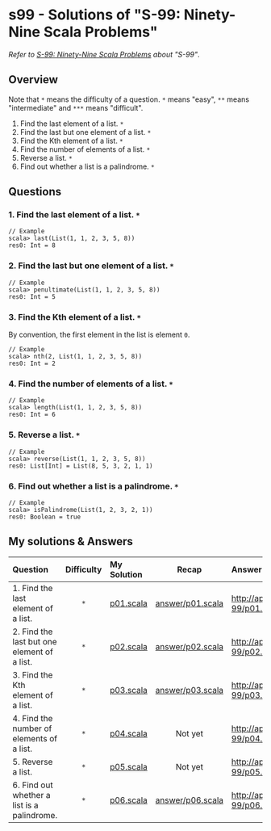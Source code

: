 # s99 - Solutions of "S-99: Ninety-Nine Scala Problems"
*Refer to [S-99: Ninety-Nine Scala Problems](http://aperiodic.net/phil/scala/s-99/) about "S-99"*.

## Overview
Note that `*` means the difficulty of a question. `*` means "easy", `**` means "intermediate" and `***` means "difficult".  

1. Find the last element of a list. `*`
2. Find the last but one element of a list. `*`
3. Find the Kth element of a list. `*`
4. Find the number of elements of a list. `*`
5. Reverse a list. `*`
6. Find out whether a list is a palindrome. `*`

## Questions 
### 1. Find the last element of a list. `*`

```
// Example
scala> last(List(1, 1, 2, 3, 5, 8))
res0: Int = 8
```

### 2. Find the last but one element of a list. `*`
```
// Example
scala> penultimate(List(1, 1, 2, 3, 5, 8))
res0: Int = 5
```

### 3. Find the Kth element of a list. `*`
By convention, the first element in the list is element `0`.

```
// Example
scala> nth(2, List(1, 1, 2, 3, 5, 8))
res0: Int = 2
```

### 4. Find the number of elements of a list. `*`

```
// Example
scala> length(List(1, 1, 2, 3, 5, 8))
res0: Int = 6
```

### 5. Reverse a list. `*`

```
// Example
scala> reverse(List(1, 1, 2, 3, 5, 8))
res0: List[Int] = List(8, 5, 3, 2, 1, 1)
```

### 6. Find out whether a list is a palindrome. `*`

```
// Example
scala> isPalindrome(List(1, 2, 3, 2, 1))
res0: Boolean = true
```

## My solutions & Answers

| Question | Difficulty | My Solution | Recap | Answer |
|:-|:-:|:-|:-:|:-|
| 1. Find the last element of a list. | `*` | [p01.scala](https://github.com/tomtongue/s99/blob/main/src/main/scala/myanswer/p01.scala) | [answer/p01.scala](https://github.com/tomtongue/s99/blob/main/src/main/scala/answer/p01.sc) | http://aperiodic.net/phil/scala/s-99/p01.scala |
| 2. Find the last but one element of a list. | `*` | [p02.scala](https://github.com/tomtongue/s99/blob/main/src/main/scala/myanswer/p02.scala) | [answer/p02.scala](https://github.com/tomtongue/s99/blob/main/src/main/scala/answer/p02.sc) | http://aperiodic.net/phil/scala/s-99/p02.scala |
| 3. Find the Kth element of a list. | `*` | [p03.scala](https://github.com/tomtongue/s99/blob/main/src/main/scala/myanswer/p03.scala) | [answer/p03.scala](https://github.com/tomtongue/s99/blob/main/src/main/scala/answer/p03.sc) | http://aperiodic.net/phil/scala/s-99/p03.scala |
| 4. Find the number of elements of a list. | `*` | [p04.scala](https://github.com/tomtongue/s99/blob/main/src/main/scala/myanswer/p04.scala) | Not yet | http://aperiodic.net/phil/scala/s-99/p04.scala |
| 5. Reverse a list. | `*` | [p05.scala](https://github.com/tomtongue/s99/blob/main/src/main/scala/myanswer/p05.scala) | Not yet | http://aperiodic.net/phil/scala/s-99/p05.scala |
| 6. Find out whether a list is a palindrome. | `*` | [p06.scala](https://github.com/tomtongue/s99/blob/main/src/main/scala/myanswer/p06.scala) | [answer/p06.scala](https://github.com/tomtongue/s99/blob/main/src/main/scala/answer/p06.sc) | http://aperiodic.net/phil/scala/s-99/p06.scala |